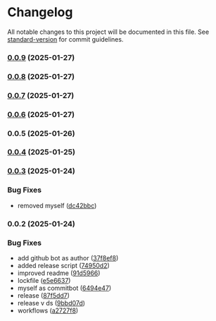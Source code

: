 # Changelog

All notable changes to this project will be documented in this file. See [standard-version](https://github.com/conventional-changelog/standard-version) for commit guidelines.

### [0.0.9](https://github.com/lucaperullo/Relate15/compare/v0.0.8...v0.0.9) (2025-01-27)

### [0.0.8](https://github.com/lucaperullo/Relate15/compare/v0.0.7...v0.0.8) (2025-01-27)

### [0.0.7](https://github.com/lucaperullo/Relate15/compare/v0.0.6...v0.0.7) (2025-01-27)

### [0.0.6](https://github.com/lucaperullo/Relate15/compare/v0.0.5...v0.0.6) (2025-01-27)

### 0.0.5 (2025-01-26)

### [0.0.4](https://github.com/lucaperullo/template-vite-chakra-template/compare/v0.0.3...v0.0.4) (2025-01-25)

### [0.0.3](https://github.com/lucaperullo/template-vite-chakra-template/compare/v0.0.2...v0.0.3) (2025-01-24)


### Bug Fixes

* removed myself ([dc42bbc](https://github.com/lucaperullo/template-vite-chakra-template/commit/dc42bbcd6b67a391368b9e27d760441df55bd0ec))

### 0.0.2 (2025-01-24)


### Bug Fixes

* add github bot as author ([37f8ef8](https://github.com/lucaperullo/template-vite-chakra-template/commit/37f8ef89540fc954cc717f6512ae8747238583bc))
* added release script ([74950d2](https://github.com/lucaperullo/template-vite-chakra-template/commit/74950d2ea9d875673b6599f8967ff9a91df6b39a))
* improved readme ([91d5966](https://github.com/lucaperullo/template-vite-chakra-template/commit/91d5966bb99b72bd9c5d52cb48d6bd4b7a4adbda))
* lockfile ([e5e6637](https://github.com/lucaperullo/template-vite-chakra-template/commit/e5e6637bab843839559c79f72f3e932212736959))
* myself as commitbot ([6494e47](https://github.com/lucaperullo/template-vite-chakra-template/commit/6494e471957b825d73bee6f3232df47baf0518ce))
* release ([87f5dd7](https://github.com/lucaperullo/template-vite-chakra-template/commit/87f5dd7c82d03abbd6121cba34182f4aca06d4fe))
* release v ds ([9bbd07d](https://github.com/lucaperullo/template-vite-chakra-template/commit/9bbd07d027be52b914e86398c0d768a4150fd717))
* workflows ([a2727f8](https://github.com/lucaperullo/template-vite-chakra-template/commit/a2727f8b2a2bae26a40118d4b6c982409df54ec3))
